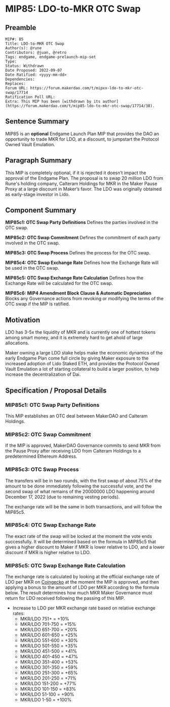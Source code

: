 # MIP85: LDO-to-MKR OTC Swap

## Preamble

```
MIP#: 85
Title: LDO-to-MKR OTC Swap
Author(s): @rune
Contributors: @juan, @retro
Tags: endgame, endgame-prelaunch-mip-set
Type:
Status: Withdrawn
Date Proposed: 2022-09-07
Date Ratified: <yyyy-mm-dd>
Dependencies:
Replaces:
Forum URL: https://forum.makerdao.com/t/mipxx-ldo-to-mkr-otc-swap/17714
Ratification Poll URL:
Extra: This MIP has been [withdrawn by its author](https://forum.makerdao.com/t/mip85-ldo-to-mkr-otc-swap/17714/38).
```

## Sentence Summary

MIP85 is an **optional** Endgame Launch Plan MIP that provides the DAO an opportunity to trade MKR for LDO, at a discount, to jumpstart the Protocol Owned Vault Emulation.

## Paragraph Summary

This MIP is completely optional, if it is rejected it doesn’t impact the approval of the Endgame Plan. The proposal is to swap 20 million LDO from Rune's holding company, Calteram Holdings for MKR in the Maker Pause Proxy at a large discount in Maker’s favor. The LDO was originally obtained as early-stage investor in Lido.

## Component Summary

**MIP85c1: OTC Swap Party Definitions**
Defines the parties involved in the OTC swap.

**MIP85c2: OTC Swap Commitment**
Defines the commitment of each party involved in the OTC swap.

**MIP85c3: OTC Swap Process**
Defines the process for the OTC swap.

**MIP85c4: OTC Swap Exchange Rate** Defines how the Exchange Rate will be used in the OTC swap.

**MIP85c5: OTC Swap Exchange Rate Calculation**
Defines how the Exchange Rate will be calculated for the OTC swap.

**MIP85c6: MIP4 Amendment Block Clause & Automatic Depreciation** Blocks any Governance actions from revoking or modifying the terms of the OTC swap if the MIP is ratified.

## Motivation

LDO has 3-5x the liquidity of MKR and is currently one of hottest tokens among smart money, and it is extremely hard to get ahold of large allocations.

Maker owning a large LDO stake helps make the economic dynamics of the early Endgame Plan come full circle by giving Maker exposure to the increased adoption of Lido Staked ETH, and provides the Protocol Owned Vault Emulation a lot of starting collateral to build a larger position, to help increase the decentralization of Dai.

## Specification / Proposal Details

### MIP85c1: OTC Swap Party Definitions

This MIP establishes an OTC deal between MakerDAO and Calteram Holdings.

### MIP85c2: OTC Swap Commitment

If the MIP is approved, MakerDAO Governance commits to send MKR from the Pause Proxy after receiving LDO from Calteram Holdings to a predetermined Ethereum Address.

### MIP85c3: OTC Swap Process

The transfers will be in two rounds, with the first swap of about 75% of the amount to be done immediately following the successful vote, and the second swap of what remains of the 20000000 LDO happening around December 17, 2022 (due to remaining vesting periods).

The exchange rate will be the same in both transactions, and will follow the MIP85c5.

### MIP85c4: OTC Swap Exchange Rate

The exact rate of the swap will be locked at the moment the vote ends successfully. It will be determined based on the formula in MIP85c5 that gives a higher discount to Maker if MKR is lower relative to LDO, and a lower discount if MKR is higher relative to LDO.

### MIP85c5: OTC Swap Exchange Rate Calculation

The exchange rate is calculated by looking at the official exchange rate of LDO per MKR on [Coingecko](https://www.coingecko.com/) at the moment the MIP is approved, and then applying a bonus to the amount of LDO per MKR according to the formula below. The result determines how much MKR Maker Governance must return for LDO received following the passing of this MIP.

* Increase to LDO per MKR exchange rate based on relative exchange rates:
    * MKR/LDO 751+ = +10%
    * MKR/LDO 701-750 = +15%
    * MKR/LDO 651-700 = +20%
    * MKR/LDO 601-650 = +25%
    * MKR/LDO 551-600 = +30%
    * MKR/LDO 501-550 = +35%
    * MKR/LDO 451-500 = +41%
    * MKR/LDO 401-450 = +47%
    * MKR/LDO 351-400 = +53%
    * MKR/LDO 301-350 = +59%
    * MKR/LDO 251-300 = +65%
    * MKR/LDO 201-250 = +71%
    * MKR/LDO 151-200 = +77%
    * MKR/LDO 101-150 = +83%
    * MKR/LDO 51-100 = +90%
    * MKR/LDO 1-50 = +100%
